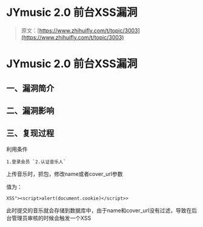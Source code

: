# JYmusic 2.0 前台XSS漏洞

> 原文：[https://www.zhihuifly.com/t/topic/3003](https://www.zhihuifly.com/t/topic/3003)

# JYmusic 2.0 前台XSS漏洞

## 一、漏洞简介

## 二、漏洞影响

## 三、复现过程

利用条件

```
1.登录会员 `2.认证音乐人` 
```

上传音乐时，抓包，修改name或者cover_url参数

值为：

```
XSS"><script>alert(document.cookie)</script>> 
```

此时提交的音乐就会存储到数据库中，由于name和cover_url没有过滤，导致在后台管理员审核的时候会触发一个XSS